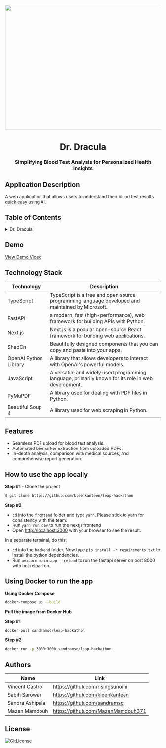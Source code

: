 <!-- Designed for LEAP24 hackathon 03.2024-->
<div id="header" align="center">
  <img src="https://lablab.ai/_next/image?url=https%3A%2F%2Fstorage.googleapis.com%2Flablab-static-eu%2Fimages%2Fevents%2Fclsvwsh8m000x3b6rhvbmf7cf%2Fundefined_imageLink_xbaa800rg.jpg&w=1080&q=75" width="1050" height="400"/>
</div>
  <h1 align="center">Dr. Dracula</h1>
   <h3 align="center">Simplifying Blood Test Analysis for Personalized Health Insights</h3>

## Application Description

A web application that allows users to understand their blood test results quick easy using AI.

## Table of Contents

<details>
<summary>Dr. Dracula</summary>

- [Application Description](#application-description)
- [Table of Contents](#table-of-contents)
- [Demo](#demo)
- [Technology Stack](#technology-stack)
- [Features](#features)
- [How to use the app locally](#how-to-use-the-app)
- [Using Docker to run the app](#using-docker-to-run-the-app)
- [Authors](#authors)
- [License](#license)

</details>
 
## Demo

[View Demo Video](https://dr-dracula.vercel.app/)


## Technology Stack

| Technology                                                    | Description                                                          |
| ------------------------------------------------------------- | -------------------------------------------------------------------- |
| TypeScript                                                    | TypeScript is a free and open source programming language developed and maintained by Microsoft.
| FastAPI                                                       | a modern, fast (high-performance), web framework for building APIs with Python.
| Next.js                                                       | Next.js is a popular open-source React framework for building web applications.
| ShadCn                                                        | Beautifully designed components that you can copy and paste into your apps.
| OpenAI Python Library                                         | A library that allows developers to interact with OpenAI's powerful models.
| JavaScript                                                    | A versatile and widely used programming language, primarily known for its role in web development.
| PyMuPDF                                                       | A library used for dealing with PDF files in Python.
| Beautiful Soup 4                                              | A library used for web scraping in Python.


## Features

- Seamless PDF upload for blood test analysis.
- Automated biomarker extraction from uploaded PDFs.
- In-depth analysis, comparison with medical sources, and comprehensive report generation.

## How to use the app locally

**Step #1** - Clone the project

```bash
$ git clone https://github.com/kleenkanteen/leap-hackathon
```

**Step #2**

- `cd` into the `frontend` folder and type `yarn`. Please stick to yarn for consistency with the team.
- Run `yarn run dev` to run the nextjs frontend
- Open [http://localhost:3000](http://localhost:3000) with your browser to see the result.

In a separate terminal, do this:
- `cd` into the `backend` folder. Now type `pip install -r requirements.txt` to install the python dependencies.
- Run `uvicorn main:app --reload` to run the fastapi server on port 8000 with hot reload on.


## Using Docker to run the app

**Using Docker Compose**

```bash
docker-compose up --build
```

**Pull the image from Docker Hub**

**Step #1**

```bash
docker pull sandramsc/leap-hackathon
```

**Step #2**
```bash
docker run -p 3000:3000 sandramsc/leap-hackathon
```


## Authors

| Name            | Link                                   |
| --------------- | -------------------------------------- |
| Vincent Castro | https://github.com/risingsunomi |
| Sabih Sarowar | https://github.com/kleenkanteen |
| Sandra Ashipala | https://github.com/sandramsc |
| Mazen Mamdouh | https://github.com/MazenMamdouh371 |


## License

[![GitLicense](https://img.shields.io/badge/License-MIT-lime.svg)](https://github.com/sandramsc/leap-hackathon/blob/master/LICENSE)
